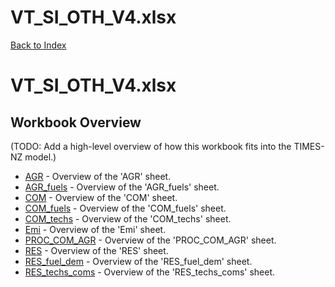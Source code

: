 # VT_SI_OTH_V4.xlsx

[Back to Index](../README.md)

# VT_SI_OTH_V4.xlsx

## Workbook Overview

(TODO: Add a high-level overview of how this workbook fits into the TIMES-NZ model.)

- [AGR](AGR.md) - Overview of the 'AGR' sheet.
- [AGR_fuels](AGR_fuels.md) - Overview of the 'AGR_fuels' sheet.
- [COM](COM.md) - Overview of the 'COM' sheet.
- [COM_fuels](COM_fuels.md) - Overview of the 'COM_fuels' sheet.
- [COM_techs](COM_techs.md) - Overview of the 'COM_techs' sheet.
- [Emi](Emi.md) - Overview of the 'Emi' sheet.
- [PROC_COM_AGR](PROC_COM_AGR.md) - Overview of the 'PROC_COM_AGR' sheet.
- [RES](RES.md) - Overview of the 'RES' sheet.
- [RES_fuel_dem](RES_fuel_dem.md) - Overview of the 'RES_fuel_dem' sheet.
- [RES_techs_coms](RES_techs_coms.md) - Overview of the 'RES_techs_coms' sheet.
